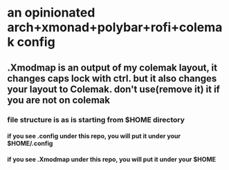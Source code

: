 # an opinionated arch+xmonad+polybar+rofi+colemak config


## .Xmodmap is an output of my colemak layout, it changes caps lock with ctrl. but it also changes your layout to Colemak. don't use(remove it) it if you are not on colemak

### file structure is as is starting from $HOME directory
#### if you see .config under this repo, you will put it under your $HOME/.config
#### if you see .Xmodmap under this repo, you will put it under your $HOME
